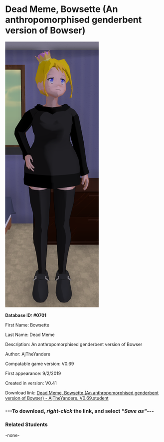 # Dead Meme, Bowsette (An anthropomorphised genderbent version of Bowser)

<img src="../../Files/Images/Dead Meme, Bowsette (An anthropomorphised genderbent version of Bowser).png" title="Dead Meme, Bowsette (An anthropomorphised genderbent version of Bowser) - AjTheYandere, V0.69">

**Database ID: #0701**

First Name: Bowsette

Last Name: Dead Meme

Description: An anthropomorphised genderbent version of Bowser

Author: AjTheYandere

Compatable game version: V0.69

First appearance: 9/2/2019

Created in version: V0.41

Download link: <a href="https://raw.githubusercontent.com/Arbiter1223/Daigaku-Gurashi-Custom-Students/master/Files/Student%20Files/Dead%20Meme%2C%20Bowsette%20(An%20anthropomorphised%20genderbent%20version%20of%20Bowser)%20-%20AjTheYandere%2C%20V0.69.student">Dead Meme, Bowsette (An anthropomorphised genderbent version of Bowser) - AjTheYandere, V0.69.student</a>

### ---**To download, _right-click_ the link, and select _"Save as"_**---

### Related Students

-none-
